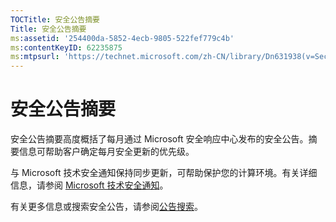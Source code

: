 ```yaml
---
TOCTitle: 安全公告摘要
Title: 安全公告摘要
ms:assetid: '254400da-5852-4ecb-9805-522fef779c4b'
ms:contentKeyID: 62235875
ms:mtpsurl: 'https://technet.microsoft.com/zh-CN/library/Dn631938(v=Security.10)'
---
```


安全公告摘要
============

安全公告摘要高度概括了每月通过 Microsoft 安全响应中心发布的安全公告。摘要信息可帮助客户确定每月安全更新的优先级。

与 Microsoft 技术安全通知保持同步更新，可帮助保护您的计算环境。有关详细信息，请参阅 [Microsoft 技术安全通知](http://technet.microsoft.com/security/dd252948)。

有关更多信息或搜索安全公告，请参阅[公告搜索](https://technet.microsoft.com/security/bulletin/)。
